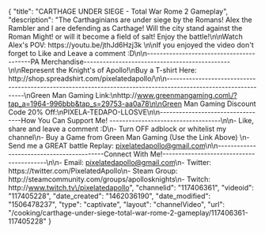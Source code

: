 {
    "title": "CARTHAGE UNDER SIEGE - Total War Rome 2 Gameplay",
    "description": "The Carthaginians are under siege by the Romans!  Alex the Rambler and I are defending as Carthage!  Will the city stand against the Roman Might!  or will it become a field of salt!  Enjoy the battle!\n\nWatch Alex's POV: https:\/\/youtu.be\/jthJd6Hzj3k \n\nIf you enjoyed the video don't forget to Like and Leave a comment :D\n\n-----------------------------------------PA Merchandise----------------------------------------------\n\nRepresent the Knight's of Apollo!\nBuy a T-shirt Here: http:\/\/shop.spreadshirt.com\/pixelatedapollo\/\n\n---------------------------------------------------------------------------------------------------------------\nGreen Man Gaming Link:\nhttp:\/\/www.greenmangaming.com\/?tap_a=1964-996bbb&tap_s=29753-aa0a78\n\nGreen Man Gaming Discount Code 20% Off:\nPIXELA-TEDAPO-LLOSVE\n\n----------------------------------How You Can Support Me! -----------------------------------\n\n- Like, share and leave a comment :D\n- Turn OFF adblock or whitelist my channel\n- Buy a Game from Green Man Gaming (Use the Link Above) \n- Send me a GREAT battle Replay: pixelatedapollo@gmail.com\n\n------------------------------------------Connect With Me!-----------------------------------------\n\n- Email: pixelatedapollo@gmail.com\n- Twitter: https:\/\/twitter.com\/PixelatedApollo\n- Steam Group:  http:\/\/steamcommunity.com\/groups\/apollosknights\n- Twitch: http:\/\/www.twitch.tv\/pixelatedapollo",
    "channelid": "117406361",
    "videoid": "117405228",
    "date_created": "1462036190",
    "date_modified": "1506478237",
    "type": "captivate",
    "layout": "channelVideo",
    "url": "\/cooking\/carthage-under-siege-total-war-rome-2-gameplay\/117406361-117405228"
}